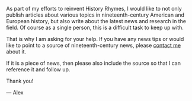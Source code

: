 As part of my efforts to reinvent History Rhymes, I would like to not only publish articles about various topics in nineteenth-century American and European history, but also write about the latest news and research in the field. Of course as a single person, this is a difficult task to keep up with.

That is why I am asking for your help. If you have any news tips or would like to point to a source of nineteenth-century news, please [contact me](https://www.historyrhymes.info/about/contact/) about it.

If it is a piece of news, then please also include the source so that I can reference it and follow up.

Thank you!

— Alex